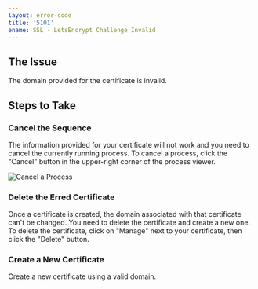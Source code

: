 ```yaml
---
layout: error-code
title: '5101'
ename: SSL - LetsEncrypt Challenge Invalid
---
```


## The Issue
The domain provided for the certificate is invalid.

## Steps to Take

### Cancel the Sequence
The information provided for your certificate will not work and you need to cancel the currently running process. To cancel a process, click the "Cancel" button in the upper-right corner of the process viewer.

![Cancel a Process](process-cancel.png)

### Delete the Erred Certificate
Once a certificate is created, the domain associated with that certificate can't be changed. You need to delete the certificate and create a new one. To delete the certificate, click on "Manage" next to your certificate, then click the "Delete" button.

### Create a New Certificate
Create a new certificate using a valid domain.
